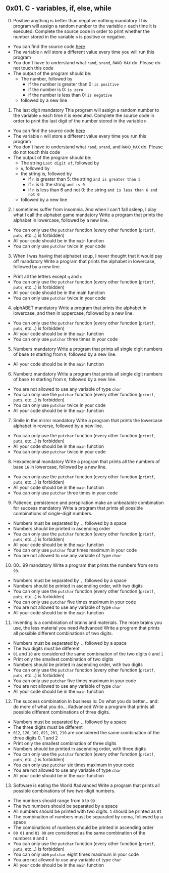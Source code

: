 ## 0x01. C - variables, if, else, while
0. Positive anything is better than negative nothing mandatory
This program will assign a random number to the variable `n` each time it is executed. Complete the source code in order to print whether the number stored in the variable `n` is positive or negative.
  * You can find the source code [here](https://github.com/holbertonschool/0x01.c/blob/master/0-positive_or_negative_c)
  * The variable `n` will store a different value every time you will run this program
  * You don't have to understand what `rand`, `srand`, `RAND_MAX` do. Please do not touch this code
  * The output of the program should be:
    - The number, followed by
      * if the number is greater than 0: `is positive`
      * if the number is 0: `is zero`
      * if the number is less than 0: `is negative`
    - followed by a new line
1. The last digit mandatory
This program will assign a random number to the variable `n` each time it is executed. Complete the source code in order to print the last digit of the number stored in the variable `n`.
  * You can find the source code [here](https://github.com/holbertonschool/0x01.c/blob/master/1-last_digit_c)
  * The variable `n` will store a different value every time you run this program
  * You don't have to understand what `rand`, `srand`, and `RAND_MAX` do. Please do not touch this code
  * The output of the program should be:
    - The string `Last digit of`, followed by
    - `n`, followed by
    - the string is, followed by
      * if `n` is greater than 5: the string `and is greater than 5`
      * if `n` is 0: the string `and is 0`
      * if `n` is less than 6 and not 0: the string `and is less than 6 and not 0`
    - followed by a new line
2. I sometimes suffer from insomnia. And when I can't fall asleep, I play what I call the alphabet game mandatory
Write a program that prints the alphabet in lowercase, followed by a new line.
  * You can only use the `putchar` function (every other function (`printf`, `puts`, etc...) is forbidden)
  * All your code should be in the `main` function
  * You can only use `putchar` twice in your code
3. When I was having that alphabet soup, I never thought that it would pay off mandatory
Write a program that prints the alphabet in lowercase, followed by a new line.
  * Print all the letters except `q` and `e`
  * You can only use the `putchar` function (every other function (`printf`, `puts`, etc...) is forbidden)
  * All your code should be in the main function
  * You can only use `putchar` twice in your code
4. alphABET mandatory
Write a program that prints the alphabet in lowercase, and then in uppercase, followed by a new line.
  * You can only use the `putchar` function (every other function (`printf`, `puts`, etc...) is forbidden)
  * All your code should be in the `main` function
  * You can only use `putchar` three times in your code
5. Numbers mandatory
Write a program that prints all single digit numbers of base `10` starting from `0`, followed by a new line.
  * All your code should be in the `main` function
6. Numberz mandatory
Write a program that prints all single digit numbers of base `10` starting from `0`, followed by a new line.
  * You are not allowed to use any variable of type `char`
  * You can only use the `putchar` function (every other function (`printf`, `puts`, etc...) is forbidden)
  * You can only use `putchar` twice in your code
  * All your code should be in the `main` function
7. Smile in the mirror mandatory
Write a program that prints the lowercase alphabet in reverse, followed by a new line.
  * You can only use the `putchar` function (every other function (`printf`, `puts`, etc...) is forbidden)
  * All your code should be in the `main` function
  * You can only use `putchar` twice in your code
8. Hexadecimal mandatory
Write a program that prints all the numbers of base `16` in lowercase, followed by a new line.
  * You can only use the `putchar` function (every other function (`printf`, `puts`, etc...) is forbidden)
  * All your code should be in the `main` function
  * You can only use `putchar` three times in your code
9. Patience, persistence and perspiration make an unbeatable combination for success mandatory
Write a program that prints all possible combinations of single-digit numbers.
  * Numbers must be separated by `,`, followed by a space
  * Numbers should be printed in ascending order
  * You can only use the `putchar` function (every other function (`printf`, `puts`, etc...) is forbidden)
  * All your code should be in the `main` function
  * You can only use `putchar` four times maximum in your code
  * You are not allowed to use any variable of type `char`
10. 00...99 mandatory
Write a program that prints the numbers from `00` to `99`.
  * Numbers must be separated by `,`, followed by a space
  * Numbers should be printed in ascending order, with two digits
  * You can only use the `putchar` function (every other function (`printf`, `puts`, etc...) is forbidden)
  * You can only use `putchar` five times maximum in your code
  * You are not allowed to use any variable of type `char`
  * All your code should be in the `main` function
11. Inventing is a combination of brains and materials. The more brains you use, the less material you need #advanced
Write a program that prints all possible different combinations of two digits.
  * Numbers must be separated by `,`, followed by a space
  * The two digits must be different
  * `01` and `10` are considered the same combination of the two digits `0` and `1`
  * Print only the smallest combination of two digits
  * Numbers should be printed in ascending order, with two digits
  * You can only use the `putchar` function (every other function (`printf`, `puts`, etc...) is forbidden)
  * You can only use `putchar` five times maximum in your code
  * You are not allowed to use any variable of type `char`
  * All your code should be in the `main` function
12. The success combination in business is: Do what you do better... and: do more of what you do... #advanced
Write a program that prints all possible different combinations of three digits.
  * Numbers must be separated by `,`, followed by a space
  * The three digits must be different
  * `012`, `120`, `102`, `021`, `201`, `210` are considered the same combination of the three digits 0, 1 and 2
  * Print only the smallest combination of three digits
  * Numbers should be printed in ascending order, with three digits
  * You can only use the `putchar` function (every other function (`printf`, `puts`, etc...) is forbidden)
 * You can only use `putchar` six times maximum in your code
  * You are not allowed to use any variable of type `char`
  * All your code should be in the `main` function
13. Software is eating the World #advanced
Write a program that prints all possible combinations of two two-digit numbers.
  * The numbers should range from `0` to `99`
  * The two numbers should be separated by a space
  * All numbers should be printed with two digits. `1` should be printed as `01`
  * The combination of numbers must be separated by coma, followed by a space
  * The combinations of numbers should be printed in ascending order
  * `00 01` and `01 00` are considered as the same combination of the numbers `0` and `1`
  * You can only use the `putchar` function (every other function (`printf`, `puts`, etc...) is forbidden)
  * You can only use `putchar` eight times maximum in your code
  * You are not allowed to use any variable of type `char`
  * All your code should be in the `main` function
